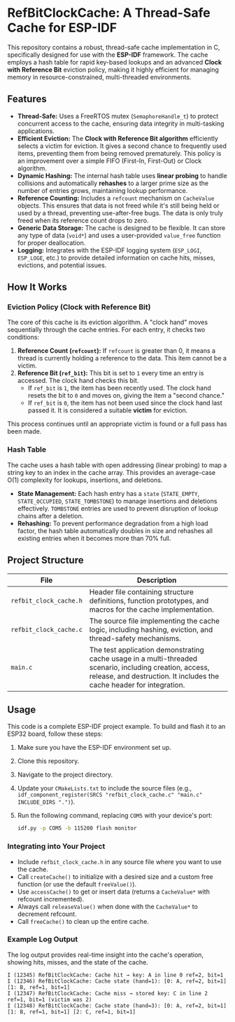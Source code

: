 # RefBitClockCache: A Thread-Safe Cache for ESP-IDF

This repository contains a robust, thread-safe cache implementation in C, specifically designed for use with the **ESP-IDF** framework. The cache employs a hash table for rapid key-based lookups and an advanced **Clock with Reference Bit** eviction policy, making it highly efficient for managing memory in resource-constrained, multi-threaded environments.

## Features

- **Thread-Safe:** Uses a FreeRTOS mutex (`SemaphoreHandle_t`) to protect concurrent access to the cache, ensuring data integrity in multi-tasking applications.
- **Efficient Eviction:** The **Clock with Reference Bit algorithm** efficiently selects a victim for eviction. It gives a second chance to frequently used items, preventing them from being removed prematurely. This policy is an improvement over a simple FIFO (First-In, First-Out) or Clock algorithm.
- **Dynamic Hashing:** The internal hash table uses **linear probing** to handle collisions and automatically **rehashes** to a larger prime size as the number of entries grows, maintaining lookup performance.
- **Reference Counting:** Includes a `refcount` mechanism on `CacheValue` objects. This ensures that data is not freed while it's still being held or used by a thread, preventing use-after-free bugs. The data is only truly freed when its reference count drops to zero.
- **Generic Data Storage:** The cache is designed to be flexible. It can store any type of data (`void*`) and uses a user-provided `value_free` function for proper deallocation.
- **Logging:** Integrates with the ESP-IDF logging system (`ESP_LOGI`, `ESP_LOGE`, etc.) to provide detailed information on cache hits, misses, evictions, and potential issues.

## How It Works

### Eviction Policy (Clock with Reference Bit)

The core of this cache is its eviction algorithm. A "clock hand" moves sequentially through the cache entries. For each entry, it checks two conditions:

1. **Reference Count (`refcount`):** If `refcount` is greater than 0, it means a thread is currently holding a reference to the data. This item cannot be a victim.
2. **Reference Bit (`ref_bit`):** This bit is set to `1` every time an entry is accessed. The clock hand checks this bit.
   - If `ref_bit` is `1`, the item has been recently used. The clock hand resets the bit to `0` and moves on, giving the item a "second chance."
   - If `ref_bit` is `0`, the item has not been used since the clock hand last passed it. It is considered a suitable **victim** for eviction.

This process continues until an appropriate victim is found or a full pass has been made.

### Hash Table

The cache uses a hash table with open addressing (linear probing) to map a string key to an index in the cache array. This provides an average-case O(1) complexity for lookups, insertions, and deletions.

- **State Management:** Each hash entry has a `state` (`STATE_EMPTY`, `STATE_OCCUPIED`, `STATE_TOMBSTONE`) to manage insertions and deletions effectively. `TOMBSTONE` entries are used to prevent disruption of lookup chains after a deletion.
- **Rehashing:** To prevent performance degradation from a high load factor, the hash table automatically doubles in size and rehashes all existing entries when it becomes more than 70% full.

## Project Structure

| File                  | Description |
|-----------------------|-------------|
| `refbit_clock_cache.h` | Header file containing structure definitions, function prototypes, and macros for the cache implementation. |
| `refbit_clock_cache.c` | The source file implementing the cache logic, including hashing, eviction, and thread-safety mechanisms. |
| `main.c`              | The test application demonstrating cache usage in a multi-threaded scenario, including creation, access, release, and destruction. It includes the cache header for integration. |

## Usage

This code is a complete ESP-IDF project example. To build and flash it to an ESP32 board, follow these steps:

1. Make sure you have the ESP-IDF environment set up.
2. Clone this repository.
3. Navigate to the project directory.
4. Update your `CMakeLists.txt` to include the source files (e.g., `idf_component_register(SRCS "refbit_clock_cache.c" "main.c" INCLUDE_DIRS ".")`).
5. Run the following command, replacing `COM5` with your device's port:

   ```sh
   idf.py -p COM5 -b 115200 flash monitor
   ```
### Integrating into Your Project

- Include `refbit_clock_cache.h` in any source file where you want to use the cache.
- Call `createCache()` to initialize with a desired size and a custom free function (or use the default `freeValue()`).
- Use `accessCache()` to get or insert data (returns a `CacheValue*` with refcount incremented).
- Always call `releaseValue()` when done with the `CacheValue*` to decrement refcount.
- Call `freeCache()` to clean up the entire cache.

### Example Log Output

The log output provides real-time insight into the cache's operation, showing hits, misses, and the state of the cache.
```
I (12345) RefBitClockCache: Cache hit → key: A in line 0 ref=2, bit=1
I (12346) RefBitClockCache: Cache state (hand=1): [0: A, ref=2, bit=1] [1: B, ref=1, bit=1]
I (12347) RefBitClockCache: Cache miss → stored key: C in line 2 ref=1, bit=1 (victim was 2)
I (12348) RefBitClockCache: Cache state (hand=3): [0: A, ref=2, bit=1] [1: B, ref=1, bit=1] [2: C, ref=1, bit=1]
```
